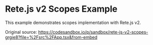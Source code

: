 # Rete.js v2 Scopes Example

This example demonstrates scopes implementation with Rete.js v2.

Original source: https://codesandbox.io/p/sandbox/rete-js-v2-scopes-grgie8?file=%2Fsrc%2FApp.tsx&from-embed

